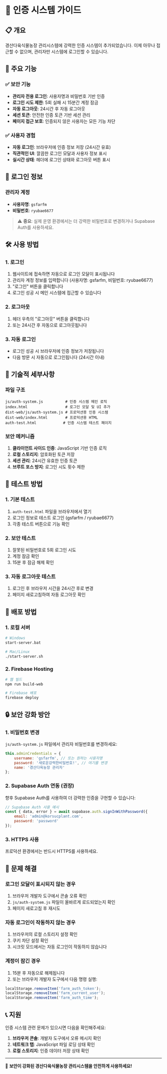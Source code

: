 # 🔐 인증 시스템 가이드

## 📋 개요

경산다육식물농장 관리시스템에 강력한 인증 시스템이 추가되었습니다. 이제 아무나 접근할 수 없으며, 관리자만 시스템에 로그인할 수 있습니다.

## 🚀 주요 기능

### ✅ 보안 기능
- **관리자 전용 로그인**: 사용자명과 비밀번호 기반 인증
- **로그인 시도 제한**: 5회 실패 시 15분간 계정 잠금
- **자동 로그아웃**: 24시간 후 자동 로그아웃
- **세션 토큰**: 안전한 인증 토큰 기반 세션 관리
- **페이지 접근 보호**: 인증되지 않은 사용자는 모든 기능 차단

### ✅ 사용자 경험
- **자동 로그인**: 브라우저에 인증 정보 저장 (24시간 유효)
- **직관적인 UI**: 깔끔한 로그인 모달과 사용자 정보 표시
- **실시간 상태**: 헤더에 로그인 상태와 로그아웃 버튼 표시

## 🔑 로그인 정보

### 관리자 계정
- **사용자명**: `gsfarfm`
- **비밀번호**: `ryubae6677`

> ⚠️ **중요**: 실제 운영 환경에서는 더 강력한 비밀번호로 변경하거나 Supabase Auth를 사용하세요.

## 🛠️ 사용 방법

### 1. 로그인
1. 웹사이트에 접속하면 자동으로 로그인 모달이 표시됩니다
2. 관리자 계정 정보를 입력합니다 (사용자명: gsfarfm, 비밀번호: ryubae6677)
3. "로그인" 버튼을 클릭합니다
4. 로그인 성공 시 메인 시스템에 접근할 수 있습니다

### 2. 로그아웃
1. 헤더 우측의 "로그아웃" 버튼을 클릭합니다
2. 또는 24시간 후 자동으로 로그아웃됩니다

### 3. 자동 로그인
- 로그인 성공 시 브라우저에 인증 정보가 저장됩니다
- 다음 방문 시 자동으로 로그인됩니다 (24시간 이내)

## 🔧 기술적 세부사항

### 파일 구조
```
js/auth-system.js          # 인증 시스템 메인 로직
index.html                 # 로그인 모달 및 UI 추가
dist-web/js/auth-system.js # 프로덕션용 인증 시스템
dist-web/index.html        # 프로덕션용 HTML
auth-test.html            # 인증 시스템 테스트 페이지
```

### 보안 메커니즘
1. **클라이언트 사이드 인증**: JavaScript 기반 인증 로직
2. **로컬 스토리지**: 암호화된 토큰 저장
3. **세션 관리**: 24시간 유효한 인증 토큰
4. **브루트 포스 방지**: 로그인 시도 횟수 제한

## 🧪 테스트 방법

### 1. 기본 테스트
1. `auth-test.html` 파일을 브라우저에서 열기
2. 로그인 정보로 테스트 로그인 (gsfarfm / ryubae6677)
3. 각종 테스트 버튼으로 기능 확인

### 2. 보안 테스트
1. 잘못된 비밀번호로 5회 로그인 시도
2. 계정 잠금 확인
3. 15분 후 잠금 해제 확인

### 3. 자동 로그아웃 테스트
1. 로그인 후 브라우저 시간을 24시간 후로 변경
2. 페이지 새로고침하여 자동 로그아웃 확인

## 🚀 배포 방법

### 1. 로컬 서버
```bash
# Windows
start-server.bat

# Mac/Linux
./start-server.sh
```

### 2. Firebase Hosting
```bash
# 웹 빌드
npm run build-web

# Firebase 배포
firebase deploy
```

## 🔒 보안 강화 방안

### 1. 비밀번호 변경
`js/auth-system.js` 파일에서 관리자 비밀번호를 변경하세요:

```javascript
this.adminCredentials = {
    username: 'gsfarfm', // 또는 원하는 사용자명
    password: '새로운강력한비밀번호!', // 여기를 변경
    name: '경산다육농장 관리자'
};
```

### 2. Supabase Auth 연동 (권장)
향후 Supabase Auth를 사용하여 더 강력한 인증을 구현할 수 있습니다:

```javascript
// Supabase Auth 사용 예시
const { data, error } = await supabase.auth.signInWithPassword({
    email: 'admin@korsucplant.com',
    password: 'password'
});
```

### 3. HTTPS 사용
프로덕션 환경에서는 반드시 HTTPS를 사용하세요.

## 🐛 문제 해결

### 로그인 모달이 표시되지 않는 경우
1. 브라우저 개발자 도구에서 콘솔 오류 확인
2. `js/auth-system.js` 파일이 올바르게 로드되었는지 확인
3. 페이지 새로고침 후 재시도

### 자동 로그인이 작동하지 않는 경우
1. 브라우저의 로컬 스토리지 설정 확인
2. 쿠키 차단 설정 확인
3. 시크릿 모드에서는 자동 로그인이 작동하지 않습니다

### 계정이 잠긴 경우
1. 15분 후 자동으로 해제됩니다
2. 또는 브라우저 개발자 도구에서 다음 명령 실행:
```javascript
localStorage.removeItem('farm_auth_token');
localStorage.removeItem('farm_current_user');
localStorage.removeItem('farm_auth_time');
```

## 📞 지원

인증 시스템 관련 문제가 있으시면 다음을 확인해주세요:

1. **브라우저 콘솔**: 개발자 도구에서 오류 메시지 확인
2. **네트워크 탭**: JavaScript 파일 로딩 상태 확인
3. **로컬 스토리지**: 인증 데이터 저장 상태 확인

---

🔐 **보안이 강화된 경산다육식물농장 관리시스템을 안전하게 사용하세요!**
